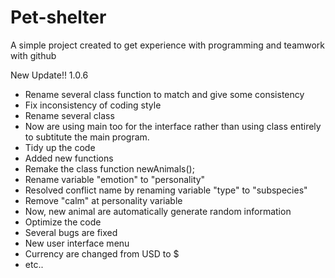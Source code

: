 # Pet-shelter
A simple project created to get experience with programming and teamwork with github

New Update!! 1.0.6
- Rename several class function to match and give some consistency
- Fix inconsistency of coding style
- Rename several class
- Now are using main too for the interface rather than using class entirely to subtitute the main program.
- Tidy up the code
- Added new functions
- Remake the class function newAnimals();
- Rename variable "emotion" to "personality"
- Resolved conflict name by renaming variable "type" to "subspecies"
- Remove "calm" at personality variable
- Now, new animal are automatically generate random information
- Optimize the code
- Several bugs are fixed
- New user interface menu
- Currency are changed from USD to $
- etc..
